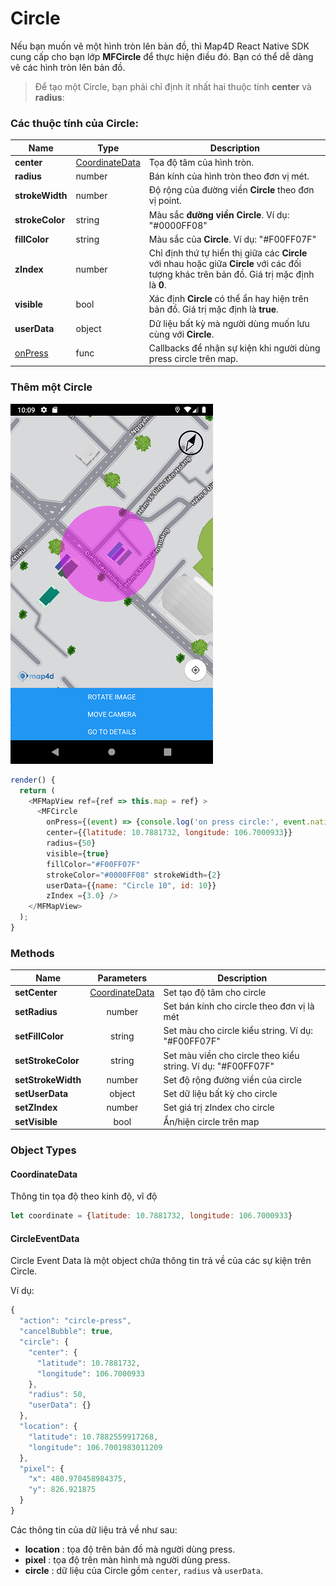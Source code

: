 # Circle

Nếu bạn muốn vẽ một hình tròn lên bản đồ, thì Map4D React Native SDK cung cấp cho bạn lớp **MFCircle** để thực hiện điều đó. 
Bạn có thể dễ dàng vẽ các hình tròn lên bản đồ.

> Để tạo một Circle, bạn phải chỉ định ít nhất hai thuộc tính **center** và **radius**:

### Các thuộc tính của **Circle**:

| Name                   | Type          |Description                                                                                                              |
|------------------------|---------------|-------------------------------------------------------------------------------------------------------------------------|
| **center**             | [CoordinateData](#CoordinateData) | Tọa độ tâm của hình tròn. |
| **radius**             | number        | Bán kính của hình tròn theo đơn vị mét. |
| **strokeWidth**        | number        | Độ rộng của đường viền **Circle** theo đơn vị point.                                                                  |
| **strokeColor**        | string        | Màu sắc **đường viền Circle**. Ví dụ: "#0000FF08"                                                                          |
| **fillColor**          | string        | Màu sắc của **Circle**. Ví dụ: "#F00FF07F"                                                                                      |
| **zIndex**             | number        | Chỉ định thứ tự hiển thị giữa các **Circle** với nhau hoặc giữa **Circle** với các đối tượng khác trên bản đồ. Giá trị mặc định là **0**.  |
| **visible**            | bool          | Xác định **Circle** có thể ẩn hay hiện trên bản đồ. Giá trị mặc định là **true**.                                       |
| **userData**           | object        | Dữ liệu bất kỳ mà người dùng muốn lưu cùng với **Circle**.                                       |
| [onPress](#CircleEventData) | func     | Callbacks để nhận sự kiện khi người dùng press circle trên map.                                                                          |

### Thêm một Circle

![Circle](../../resources/circle.png)

```javascript
render() {
  return (
    <MFMapView ref={ref => this.map = ref} >
      <MFCircle
        onPress={(event) => {console.log('on press circle:', event.nativeEvent)}}
        center={{latitude: 10.7881732, longitude: 106.7000933}}
        radius={50}
        visible={true}
        fillColor="#F00FF07F"
        strokeColor="#0000FF08" strokeWidth={2}
        userData={{name: "Circle 10", id: 10}}
        zIndex ={3.0} />
    </MFMapView>
  );
}
```

### Methods

| Name                   | Parameters                           | Description                                                                            |
|------------------------|:------------------------------------:|----------------------------------------------------------------------------------------|
| **setCenter**          | [CoordinateData](#CoordinateData)    | Set tạo độ tâm cho circle                                                              |
| **setRadius**          | number                               | Set bán kính cho circle theo đơn vị là mét                                             |
| **setFillColor**       | string                               | Set màu cho circle kiểu string. Ví dụ: "#F00FF07F"                                     |
| **setStrokeColor**     | string                               | Set màu viền cho circle theo kiểu string. Ví dụ: "#F00FF07F"                           |
| **setStrokeWidth**     | number                               | Set độ rộng đường viền của circle                                                      |
| **setUserData**        | object                               | Set dữ liệu bất kỳ cho circle                                                          |
| **setZIndex**          | number                               | Set giá trị zIndex cho circle                                                          |
| **setVisible**         | bool                                 | Ẩn/hiện circle trên map                                                                |

### Object Types

#### CoordinateData

Thông tin tọa độ theo kinh độ, vĩ độ

```js
let coordinate = {latitude: 10.7881732, longitude: 106.7000933}
```

#### CircleEventData

Circle Event Data là một object chứa thông tin trả về của các sự kiện trên Circle.

Ví dụ:
```js
{
  "action": "circle-press",
  "cancelBubble": true,
  "circle": {
    "center": {
      "latitude": 10.7881732,
      "longitude": 106.7000933
    },
    "radius": 50,
    "userData": {}
  },
  "location": {
    "latitude": 10.7882559917268,
    "longitude": 106.7001983011209
  },
  "pixel": {
    "x": 480.970458984375,
    "y": 826.921875
  }
}
```

Các thông tin của dữ liệu trả về như sau:
- **location** : tọa độ trên bản đồ mà người dùng press.
- **pixel** : tọa độ trên màn hình mà người dùng press.
- **circle** : dữ liệu của Circle gồm `center`, `radius` và `userData`.
